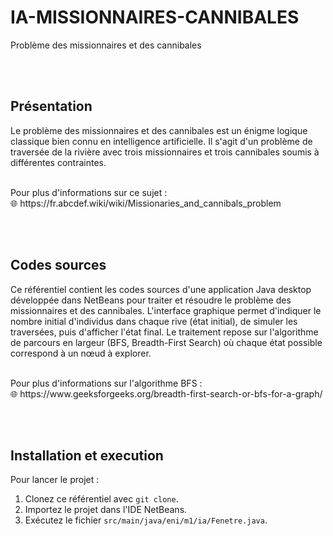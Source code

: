 # IA-MISSIONNAIRES-CANNIBALES
Problème des missionnaires et des cannibales

<br><br>
## Présentation
Le problème des missionnaires et des cannibales est un énigme logique classique bien connu en intelligence artificielle. Il s'agit d'un problème de traversée de la rivière avec trois missionnaires et trois cannibales soumis à différentes contraintes.

<br>
Pour plus d'informations sur ce sujet : <br>
🌐 https://fr.abcdef.wiki/wiki/Missionaries_and_cannibals_problem

<br><br>
## Codes sources
Ce référentiel contient les codes sources d'une application Java desktop développée dans NetBeans pour traiter et résoudre le problème des missionnaires et des cannibales.
L'interface graphique permet d'indiquer le nombre initial d'individus dans chaque rive (état initial), de simuler les traversées, puis d'afficher l'état final.
Le traitement repose sur l'algorithme de parcours en largeur (BFS, Breadth-First Search) où chaque état possible correspond à un nœud à explorer.

<br>
Pour plus d'informations sur l'algorithme BFS : <br>
🌐 https://www.geeksforgeeks.org/breadth-first-search-or-bfs-for-a-graph/

<br><br>
## Installation et execution
Pour lancer le projet :
1. Clonez ce référentiel avec `git clone`.
2. Importez le projet dans l'IDE NetBeans.
3. Exécutez le fichier `src/main/java/eni/m1/ia/Fenetre.java`.
